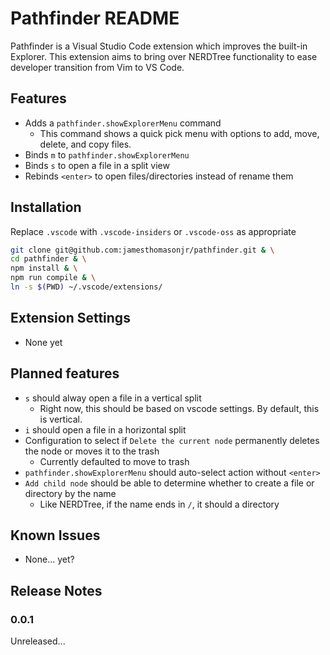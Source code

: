 # Pathfinder README

Pathfinder is a Visual Studio Code extension which improves the built-in Explorer.
This extension aims to bring over NERDTree functionality to ease developer transition from Vim to VS Code.

## Features
- Adds a `pathfinder.showExplorerMenu` command
  - This command shows a quick pick menu with options to add, move, delete, and copy files.
- Binds `m` to `pathfinder.showExplorerMenu`
- Binds `s` to open a file in a split view
- Rebinds `<enter>` to open files/directories instead of rename them

## Installation
Replace `.vscode` with `.vscode-insiders` or `.vscode-oss` as appropriate
```bash
git clone git@github.com:jamesthomasonjr/pathfinder.git & \
cd pathfinder & \
npm install & \
npm run compile & \
ln -s $(PWD) ~/.vscode/extensions/
```

## Extension Settings
- None yet

## Planned features
- `s` should alway open a file in a vertical split
  - Right now, this should be based on vscode settings. By default, this is vertical.
- `i` should open a file in a horizontal split
- Configuration to select if `Delete the current node` permanently deletes the node or moves it to the trash
  - Currently defaulted to move to trash
- `pathfinder.showExplorerMenu` should auto-select action without `<enter>`
- `Add child node` should be able to determine whether to create a file or directory by the name
  - Like NERDTree, if the name ends in `/`, it should a directory

## Known Issues
- None... yet?


## Release Notes
### 0.0.1
Unreleased...
